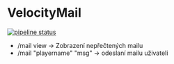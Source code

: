 # VelocityMail


[![pipeline status](https://gitlab.lukasslaby.cz/majn/VelocityMail/badges/main/pipeline.svg)](https://gitlab.lukasslaby.cz/majn/VelocityMail/-/commits/main)

- /mail view -> Zobrazení nepřečtených mailu
- /mail "playername" "msg" -> odeslaní mailu uživateli  
